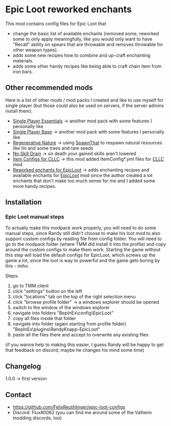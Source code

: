 # Epic Loot reworked enchants

This mod contains config files for Epic Loot that 
* change the basic list of available enchants (removed some, reworked some to only apply meaningfully, like
  you would only want to have "Recall" ability on spears that are throwable and removes throwable for other
  weapon types).
* adds some new recipes how to combine and up-craft enchanting materials.
* adds some other handy recipes like being able to craft chain item from iron bars.

## Other recommended mods

Here is a list of other mods / mod packs I created and like to use myself for single player (but those could also be
used on servers, if the server admins install them):
* [Single Player Essentials](https://valheim.thunderstore.io/package/FixItFelix/SinglePlayer_Essentials/)
  -> another mod pack with some features I personally like
* [Single Player Base](https://valheim.thunderstore.io/package/FixItFelix/SinglePlayer_Base/)
  -> another mod pack with some features I personally like
* [Regenerative Nature](https://valheim.thunderstore.io/package/FixItFelix/RegenerativeNature/)
  -> using [SpawnThat](https://valheim.thunderstore.io/package/ASharpPen/Spawn_That/) to respawn natural resources
  like tin and some trees and rare seeds
* [No Skill Drain](https://valheim.thunderstore.io/package/FixItFelix/NoSkillDrain/) -> on death your gained
  skills aren't lowered
* [Item Configs for CLLC](https://valheim.thunderstore.io/package/FixItFelix/CreatureLeveLAndLootControl_itemconfig/)
  -> this mod added ItemConfig*.yml files for
  [CLLC](https://valheim.thunderstore.io/package/Smoothbrain/CreatureLevelAndLootControl/) mod
* [Reworked enchants for EpicLoot](https://valheim.thunderstore.io/package/FixItFelix/EpicLoot_reworked_enchants/)
  -> adds enchanting recipes and available enchants for
  [EpicLoot](https://valheim.thunderstore.io/package/RandyKnapp/EpicLoot/) mod since the author created a lot enchants
  that don't make too much sense for me and I added some more handy recipes.

## Installation

### Epic Loot manual steps

To actually make this modpack work properly, you will need to do some manual steps, since Randy still didn't choose to make his loot mod to 
also support custom configs by reading file from config folder. You will need to go to the modpack folder (where TMM did install it into 
the profile) and copy around the custom configs to make them work. Starting the game without this step will load the default configs for 
EpicLoot, which screws up the game a lot, since the loot is way to powerful and the game gets boring by this - imho.

Steps:
1. go to TMM client
2. click "settings" button on the left
3. click "locations" tab on the top of the right selection menu
4. click "browse profile folder" -> a windows explorer should be opened
5. switch to the window of the windows explorer
6. navigate into folders "BepInEx\config\EpicLoot"
7. copy all files inside that folder
8. navigate into folder (again starting from profile folder) "BepInEx\plugins\RandyKnapp-EpicLoot"
9. paste all the files there and accept to overwrite any existing files

(if you wanna help to making this easier, I guess Randy will be happy to get that feedback on discord, maybe he changes his mind some time)

## Changelog

1.0.0 -> first version

## Contact

* https://github.com/FelixReuthlinger/epic-loot-configs
* Discord: Flux#0062 (you can find me around some of the Valheim modding discords, too)
